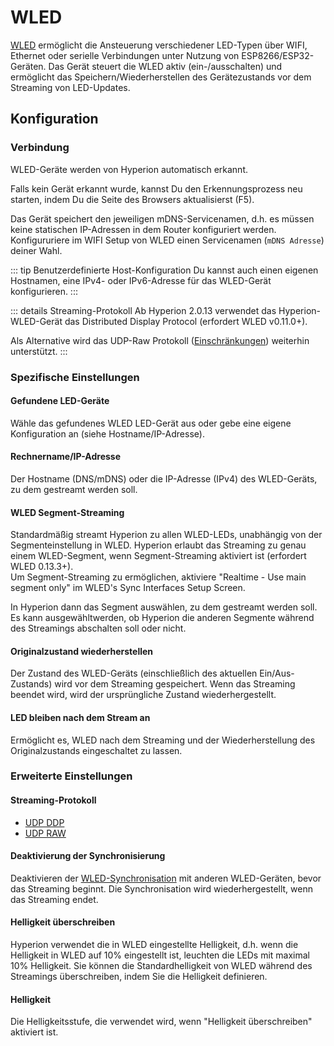 # WLED

[WLED](https://kno.wled.ge/) ermöglicht die Ansteuerung verschiedener LED-Typen über WIFI, Ethernet oder serielle Verbindungen unter Nutzung von ESP8266/ESP32-Geräten.
Das Gerät steuert die WLED aktiv (ein-/ausschalten) und ermöglicht das Speichern/Wiederherstellen des Gerätezustands vor dem Streaming von LED-Updates.

## Konfiguration

### Verbindung

WLED-Geräte werden von Hyperion automatisch erkannt.

Falls kein Gerät erkannt wurde, kannst Du den Erkennungsprozess neu starten, indem Du die Seite des Browsers aktualisierst (F5).

Das Gerät speichert den jeweiligen mDNS-Servicenamen, d.h. es müssen keine statischen IP-Adressen in dem Router konfiguriert werden.
Konfigururiere im WIFI Setup von WLED einen Servicenamen (`mDNS Adresse`) deiner Wahl.

::: tip Benutzerdefinierte Host-Konfiguration
  Du kannst auch einen eigenen Hostnamen, eine IPv4- oder IPv6-Adresse für das WLED-Gerät konfigurieren.
:::

::: details Streaming-Protokoll
Ab Hyperion 2.0.13 verwendet das Hyperion-WLED-Gerät das Distributed Display Protocol (erfordert WLED v0.11.0+).

Als Alternative wird das UDP-Raw Protokoll ([Einschränkungen](udpraw)) weiterhin unterstützt.
:::

### Spezifische Einstellungen

#### Gefundene LED-Geräte

Wähle das gefundenes WLED LED-Gerät aus oder gebe eine eigene Konfiguration an (siehe Hostname/IP-Adresse).

#### Rechnername/IP-Adresse

Der Hostname (DNS/mDNS) oder die IP-Adresse (IPv4) des WLED-Geräts, zu dem gestreamt werden soll.

#### WLED Segment-Streaming

Standardmäßig streamt Hyperion zu allen WLED-LEDs, unabhängig von der Segmenteinstellung in WLED.
Hyperion erlaubt das Streaming zu genau einem WLED-Segment, wenn Segment-Streaming aktiviert ist (erfordert WLED 0.13.3+).\
Um Segment-Streaming zu ermöglichen, aktiviere "Realtime - Use main segment only" im WLED's Sync Interfaces Setup Screen.

In Hyperion dann das Segment auswählen, zu dem gestreamt werden soll.\
Es kann ausgewähltwerden, ob Hyperion die anderen Segmente während des Streamings abschalten soll oder nicht.

#### Originalzustand wiederherstellen

Der Zustand des WLED-Geräts (einschließlich des aktuellen Ein/Aus-Zustands) wird vor dem Streaming gespeichert. 
Wenn das Streaming beendet wird, wird der ursprüngliche Zustand wiederhergestellt.

#### LED bleiben nach dem Stream an

Ermöglicht es, WLED nach dem Streaming und der Wiederherstellung des Originalzustands eingeschaltet zu lassen.

### Erweiterte Einstellungen

#### Streaming-Protokoll

- [UDP DDP](udpddp)
- [UDP RAW](udpraw)

#### Deaktivierung der Synchronisierung

Deaktivieren der [WLED-Synchronisation](https://kno.wled.ge/interfaces/udp-notifier/) mit anderen WLED-Geräten, bevor das Streaming beginnt.
Die Synchronisation wird wiederhergestellt, wenn das Streaming endet.

#### Helligkeit überschreiben

Hyperion verwendet die in WLED eingestellte Helligkeit, d.h. wenn die Helligkeit in WLED auf 10% eingestellt ist, leuchten die LEDs mit maximal 10% Helligkeit.
Sie können die Standardhelligkeit von WLED während des Streamings überschreiben, indem Sie die Helligkeit definieren.

#### Helligkeit

Die Helligkeitsstufe, die verwendet wird, wenn "Helligkeit überschreiben" aktiviert ist.

